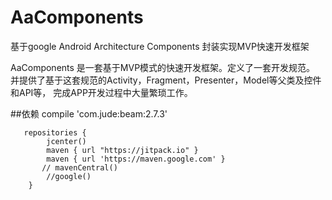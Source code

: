 # AaComponents
基于google Android Architecture Components 封装实现MVP快速开发框架

AaComponents 是一套基于MVP模式的快速开发框架。定义了一套开发规范。
并提供了基于这套规范的Activity，Fragment，Presenter，Model等父类及控件和API等，
完成APP开发过程中大量繁琐工作。

##依赖 compile 'com.jude:beam:2.7.3'
```
   repositories {
        jcenter()
        maven { url "https://jitpack.io" }
        maven { url 'https://maven.google.com' }
       // mavenCentral()
        //google()
    }
```
